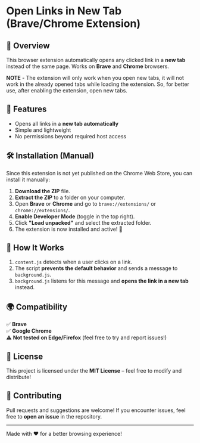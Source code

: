 # Open Links in New Tab (Brave/Chrome Extension)

## 🚀 Overview
This browser extension automatically opens any clicked link in a **new tab** instead of the same page. Works on **Brave** and **Chrome** browsers.

**NOTE** - The extension will only work when you open new tabs, it will not work in the already opened tabs while loading the extension. So, for better use, after enabling the extension, open new tabs. 

## 📌 Features
- Opens all links in a **new tab automatically**
- Simple and lightweight
- No permissions beyond required host access

## 🛠 Installation (Manual)
Since this extension is not yet published on the Chrome Web Store, you can install it manually:

1. **Download the ZIP** file.
2. **Extract the ZIP** to a folder on your computer.
3. Open **Brave** or **Chrome** and go to `brave://extensions/` or `chrome://extensions/`.
4. **Enable Developer Mode** (toggle in the top right).
5. Click **"Load unpacked"** and select the extracted folder.
6. The extension is now installed and active! 🎉

## 🔧 How It Works
1. `content.js` detects when a user clicks on a link.
2. The script **prevents the default behavior** and sends a message to `background.js`.
3. `background.js` listens for this message and **opens the link in a new tab** instead.

## 🌍 Compatibility
✅ **Brave**  
✅ **Google Chrome**  
⚠️ **Not tested on Edge/Firefox** (feel free to try and report issues!)

## 📜 License
This project is licensed under the **MIT License** – feel free to modify and distribute!

## 🙌 Contributing
Pull requests and suggestions are welcome! If you encounter issues, feel free to **open an issue** in the repository.

---
Made with ❤️ for a better browsing experience!
